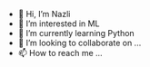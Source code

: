 - 👋 Hi, I’m Nazli
- 👀 I’m interested in ML
- 🌱 I’m currently learning Python
- 💞️ I’m looking to collaborate on ...
- 📫 How to reach me ...

<!---
Nazli98/Nazli98 is a ✨ special ✨ repository because its `README.md` (this file) appears on your GitHub profile.
You can click the Preview link to take a look at your changes.
--->
